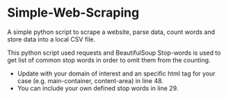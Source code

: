 # Simple-Web-Scraping
A simple python script to scrape a website, parse data, count words and store data into a local CSV file.

This python script used requests and BeautifulSoup
Stop-words is used to get list of common stop words in order to omit them from the counting.

- Update with your domain of interest and an specific html tag for your case (e.g. main-container, content-area) in line 48.
- You can include your own defined stop words in line 29.
